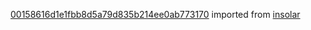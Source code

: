 [00158616d1e1fbb8d5a79d835b214ee0ab773170](https://github.com/insolar/insolar/commit/00158616d1e1fbb8d5a79d835b214ee0ab773170) imported from [insolar](https://github.com/insolar/insolar)
